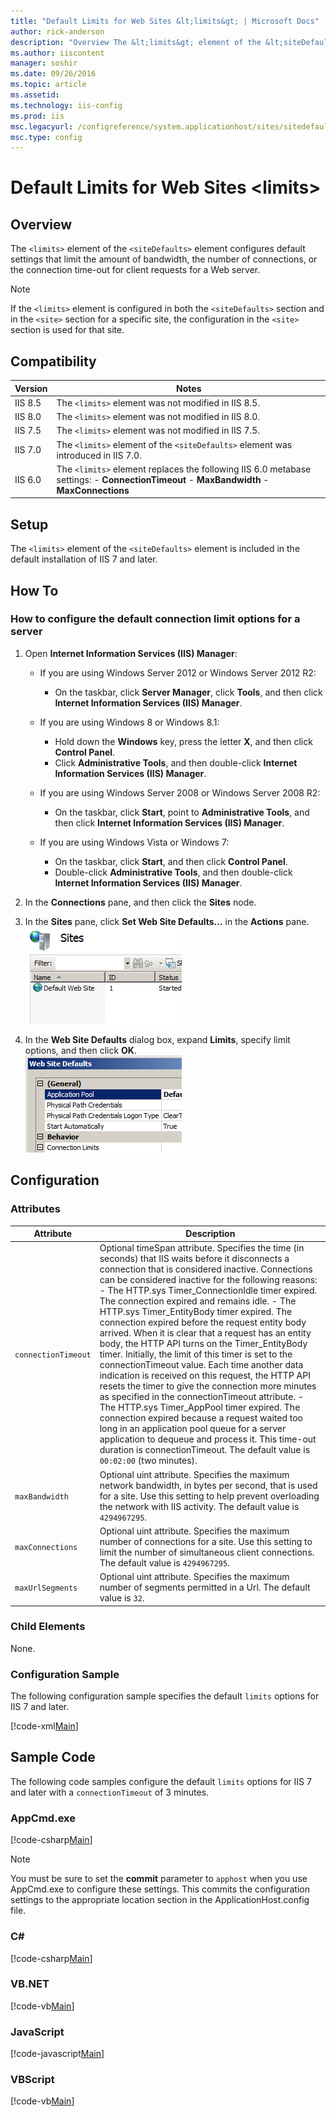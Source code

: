 ```yaml
---
title: "Default Limits for Web Sites &lt;limits&gt; | Microsoft Docs"
author: rick-anderson
description: "Overview The &lt;limits&gt; element of the &lt;siteDefaults&gt; element configures default settings that limit the amount of bandwidth, the number of connect..."
ms.author: iiscontent
manager: soshir
ms.date: 09/26/2016
ms.topic: article
ms.assetid: 
ms.technology: iis-config
ms.prod: iis
msc.legacyurl: /configreference/system.applicationhost/sites/sitedefaults/limits
msc.type: config
---
```

Default Limits for Web Sites &lt;limits&gt;
====================
<a id="001"></a>
## Overview

The `<limits>` element of the `<siteDefaults>` element configures default settings that limit the amount of bandwidth, the number of connections, or the connection time-out for client requests for a Web server.

> [!NOTE]
> If the `<limits>` element is configured in both the `<siteDefaults>` section and in the `<site>` section for a specific site, the configuration in the `<site>` section is used for that site.

<a id="002"></a>
## Compatibility

| Version | Notes |
| --- | --- |
| IIS 8.5 | The `<limits>` element was not modified in IIS 8.5. |
| IIS 8.0 | The `<limits>` element was not modified in IIS 8.0. |
| IIS 7.5 | The `<limits>` element was not modified in IIS 7.5. |
| IIS 7.0 | The `<limits>` element of the `<siteDefaults>` element was introduced in IIS 7.0. |
| IIS 6.0 | The `<limits>` element replaces the following IIS 6.0 metabase settings: - **ConnectionTimeout** - **MaxBandwidth** - **MaxConnections** |

<a id="003"></a>
## Setup

The `<limits>` element of the `<siteDefaults>` element is included in the default installation of IIS 7 and later.

<a id="004"></a>
## How To

### How to configure the default connection limit options for a server

1. Open **Internet Information Services (IIS) Manager**: 

    - If you are using Windows Server 2012 or Windows Server 2012 R2: 

        - On the taskbar, click **Server Manager**, click **Tools**, and then click **Internet Information Services (IIS) Manager**.
    - If you are using Windows 8 or Windows 8.1: 

        - Hold down the **Windows** key, press the letter **X**, and then click **Control Panel**.
        - Click **Administrative Tools**, and then double-click **Internet Information Services (IIS) Manager**.
    - If you are using Windows Server 2008 or Windows Server 2008 R2: 

        - On the taskbar, click **Start**, point to **Administrative Tools**, and then click **Internet Information Services (IIS) Manager**.
    - If you are using Windows Vista or Windows 7: 

        - On the taskbar, click **Start**, and then click **Control Panel**.
        - Double-click **Administrative Tools**, and then double-click **Internet Information Services (IIS) Manager**.
2. In the **Connections** pane, and then click the **Sites** node.
3. In the **Sites** pane, click **Set Web Site Defaults...** in the **Actions** pane.  
    [![](limits/_static/image2.png)](limits/_static/image1.png)
4. In the **Web Site Defaults** dialog box, expand **Limits**, specify limit options, and then click **OK**.  
    [![](limits/_static/image4.png)](limits/_static/image3.png)

<a id="005"></a>
## Configuration

### Attributes

| Attribute | Description |
| --- | --- |
| `connectionTimeout` | Optional timeSpan attribute. Specifies the time (in seconds) that IIS waits before it disconnects a connection that is considered inactive. Connections can be considered inactive for the following reasons: - The HTTP.sys Timer\_ConnectionIdle timer expired. The connection expired and remains idle. - The HTTP.sys Timer\_EntityBody timer expired. The connection expired before the request entity body arrived. When it is clear that a request has an entity body, the HTTP API turns on the Timer\_EntityBody timer. Initially, the limit of this timer is set to the connectionTimeout value. Each time another data indication is received on this request, the HTTP API resets the timer to give the connection more minutes as specified in the connectionTimeout attribute. - The HTTP.sys Timer\_AppPool timer expired. The connection expired because a request waited too long in an application pool queue for a server application to dequeue and process it. This time-out duration is connectionTimeout. The default value is `00:02:00` (two minutes). |
| `maxBandwidth` | Optional uint attribute. Specifies the maximum network bandwidth, in bytes per second, that is used for a site. Use this setting to help prevent overloading the network with IIS activity. The default value is `4294967295`. |
| `maxConnections` | Optional uint attribute. Specifies the maximum number of connections for a site. Use this setting to limit the number of simultaneous client connections. The default value is `4294967295`. |
| `maxUrlSegments` | Optional uint attribute. Specifies the maximum number of segments permitted in a Url. The default value is `32`. |

### Child Elements

None.

### Configuration Sample

The following configuration sample specifies the default `limits` options for IIS 7 and later.

[!code-xml[Main](limits/samples/sample1.xml)]

<a id="006"></a>
## Sample Code

The following code samples configure the default `limits` options for IIS 7 and later with a `connectionTimeout` of 3 minutes.

### AppCmd.exe

[!code-csharp[Main](limits/samples/sample2.cs)]

> [!NOTE]
> You must be sure to set the **commit** parameter to `apphost` when you use AppCmd.exe to configure these settings. This commits the configuration settings to the appropriate location section in the ApplicationHost.config file.

### C#

[!code-csharp[Main](limits/samples/sample3.cs)]

### VB.NET

[!code-vb[Main](limits/samples/sample4.vb)]

### JavaScript

[!code-javascript[Main](limits/samples/sample5.js)]

### VBScript

[!code-vb[Main](limits/samples/sample6.vb)]